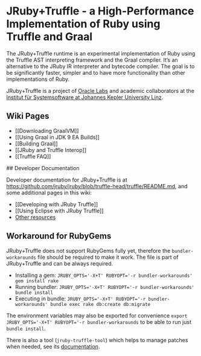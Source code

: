 # JRuby+Truffle - a High-Performance Implementation of Ruby using Truffle and Graal

The JRuby+Truffle runtime is an experimental implementation of Ruby
using the Truffle AST interpreting framework and the Graal compiler.
It’s an alternative to the JRuby IR interpreter and bytecode compiler.
The goal is to be significantly faster, simpler and
to have more functionality than other implementations of Ruby.

JRuby+Truffle is a project of [Oracle Labs](https://labs.oracle.com) and
academic collaborators at the [Institut für Systemsoftware at Johannes Kepler
University Linz](http://ssw.jku.at).

## Wiki Pages

* [[Downloading GraalVM]]
* [[Using Graal in JDK 9 EA Builds]]
* [[Building Graal]]
* [[JRuby and Truffle Interop]]
* [[Truffle FAQ]]

## Developer Documentation

Developer documentation for JRuby+Truffle is at https://github.com/jruby/jruby/blob/truffle-head/truffle/README.md, and some additional pages in this wiki:

* [[Developing with JRuby Truffle]]
* [[Using Eclipse with JRuby Truffle]]
* [Other resources](https://gist.github.com/smarr/d1f8f2101b5cc8e14e12)

## Workaround for RubyGems

JRuby+Truffle does not support RubyGems fully yet, therefore the `bundler-workarounds` file should be required to make it work. The file is part of JRuby+Truffle and can be always required.

* Installing a gem: `JRUBY_OPTS='-X+T' RUBYOPT='-r bundler-workarounds' gem install rake`
* Running bundler: `JRUBY_OPTS='-X+T' RUBYOPT='-r bundler-workarounds' bundle install`
* Executing in bundle: `JRUBY_OPTS='-X+T' RUBYOPT='-r bundler-workarounds' bundle exec rake db:create db:migrate`

The environment variables may also be exported for convenience `export JRUBY_OPTS='-X+T' RUBYOPT='-r bundler-workarounds` to be able to run just `bundle install`.

There is also a tool (`jruby-truffle-tool`) which helps to manage patches when needed, see its [documentation](https://github.com/jruby/jruby/blob/master/lib/ruby/truffle/jruby%2Btruffle/README.md).